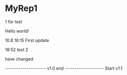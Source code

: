 # MyRep1
1 for test

Hello world!

10.8 16:15 First update

18:52 test 2

have changed

--------------------- v1.0 end --------------------
Start v1.1